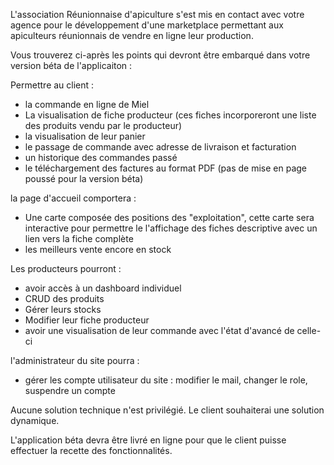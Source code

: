 L'association Réunionnaise d'apiculture s'est mis en contact avec votre agence pour le développement d'une marketplace permettant aux apiculteurs réunionnais de vendre en ligne leur production.

Vous trouverez ci-après les points qui devront être embarqué dans votre version béta de l'applicaiton :

Permettre au client :

* la commande en ligne de Miel
* La visualisation de fiche producteur (ces fiches incorporeront une liste des produits vendu par le producteur)
* la visualisation de leur panier
* le passage de commande avec adresse de livraison et facturation
* un historique des commandes passé
* le téléchargement des factures au format PDF (pas de mise en page poussé pour la version béta)

la page d'accueil comportera :

* Une carte composée des positions des "exploitation", cette carte sera interactive pour permettre le l'affichage des fiches descriptive avec un lien vers la fiche complète
* les meilleurs vente encore en stock

Les producteurs pourront :

* avoir accès à un dashboard individuel
* CRUD des produits
* Gérer leurs stocks
* Modifier leur fiche producteur
* avoir une visualisation de leur commande avec l'état d'avancé de celle-ci

l'administrateur du site pourra :

* gérer les compte utilisateur du site : modifier le mail, changer le role, suspendre un compte

Aucune solution technique n'est privilégié. Le client souhaiterai une solution dynamique.

L'application béta devra être livré en ligne pour que le client puisse effectuer la recette des fonctionnalités.
